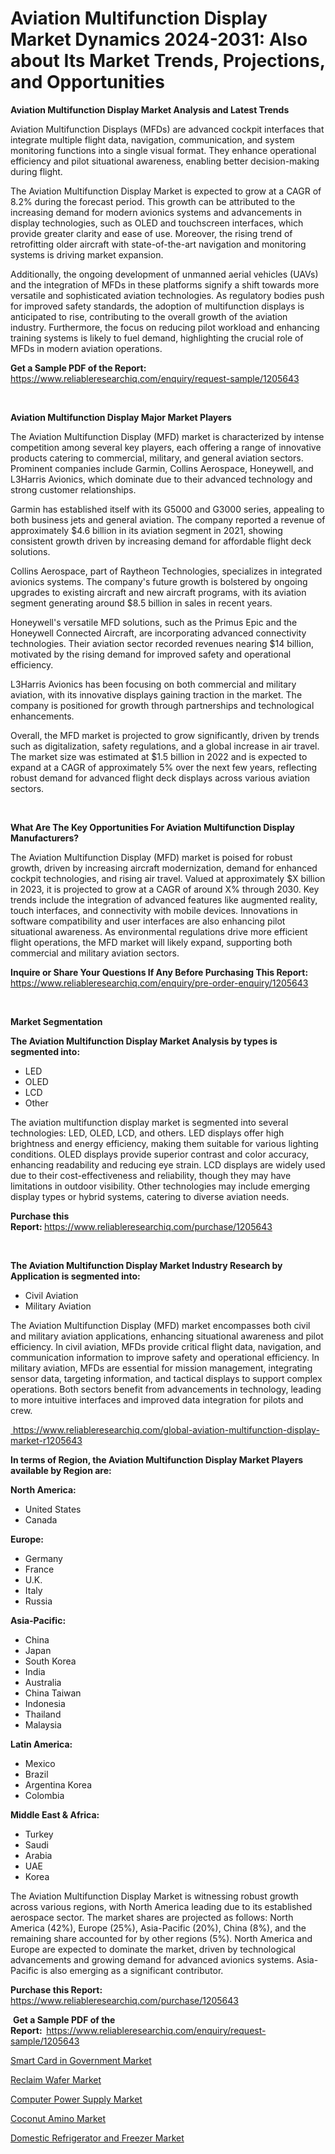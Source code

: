 <p><h1>Aviation Multifunction Display Market Dynamics 2024-2031: Also about Its Market Trends, Projections, and Opportunities</h1></p><p><strong>Aviation Multifunction Display Market Analysis and Latest Trends</strong></p>
<p><p>Aviation Multifunction Displays (MFDs) are advanced cockpit interfaces that integrate multiple flight data, navigation, communication, and system monitoring functions into a single visual format. They enhance operational efficiency and pilot situational awareness, enabling better decision-making during flight.</p><p>The Aviation Multifunction Display Market is expected to grow at a CAGR of 8.2% during the forecast period. This growth can be attributed to the increasing demand for modern avionics systems and advancements in display technologies, such as OLED and touchscreen interfaces, which provide greater clarity and ease of use. Moreover, the rising trend of retrofitting older aircraft with state-of-the-art navigation and monitoring systems is driving market expansion. </p><p>Additionally, the ongoing development of unmanned aerial vehicles (UAVs) and the integration of MFDs in these platforms signify a shift towards more versatile and sophisticated aviation technologies. As regulatory bodies push for improved safety standards, the adoption of multifunction displays is anticipated to rise, contributing to the overall growth of the aviation industry. Furthermore, the focus on reducing pilot workload and enhancing training systems is likely to fuel demand, highlighting the crucial role of MFDs in modern aviation operations.</p></p>
<p><strong>Get a Sample PDF of the Report:&nbsp;</strong> <a href="https://www.reliableresearchiq.com/enquiry/request-sample/1205643?utm_campaign=1732&utm_medium=2&utm_source=Github&utm_content=ia&utm_term=19102024&utm_id=aviation-multifunction-display">https://www.reliableresearchiq.com/enquiry/request-sample/1205643</a></p>
<p>&nbsp;</p>
<p><strong>Aviation Multifunction Display Major Market Players</strong></p>
<p><p>The Aviation Multifunction Display (MFD) market is characterized by intense competition among several key players, each offering a range of innovative products catering to commercial, military, and general aviation sectors. Prominent companies include Garmin, Collins Aerospace, Honeywell, and L3Harris Avionics, which dominate due to their advanced technology and strong customer relationships.</p><p>Garmin has established itself with its G5000 and G3000 series, appealing to both business jets and general aviation. The company reported a revenue of approximately $4.6 billion in its aviation segment in 2021, showing consistent growth driven by increasing demand for affordable flight deck solutions. </p><p>Collins Aerospace, part of Raytheon Technologies, specializes in integrated avionics systems. The company's future growth is bolstered by ongoing upgrades to existing aircraft and new aircraft programs, with its aviation segment generating around $8.5 billion in sales in recent years.</p><p>Honeywell's versatile MFD solutions, such as the Primus Epic and the Honeywell Connected Aircraft, are incorporating advanced connectivity technologies. Their aviation sector recorded revenues nearing $14 billion, motivated by the rising demand for improved safety and operational efficiency.</p><p>L3Harris Avionics has been focusing on both commercial and military aviation, with its innovative displays gaining traction in the market. The company is positioned for growth through partnerships and technological enhancements.</p><p>Overall, the MFD market is projected to grow significantly, driven by trends such as digitalization, safety regulations, and a global increase in air travel. The market size was estimated at $1.5 billion in 2022 and is expected to expand at a CAGR of approximately 5% over the next few years, reflecting robust demand for advanced flight deck displays across various aviation sectors.</p></p>
<p>&nbsp;</p>
<p><strong>What Are The Key Opportunities For Aviation Multifunction Display Manufacturers?</strong></p>
<p><p>The Aviation Multifunction Display (MFD) market is poised for robust growth, driven by increasing aircraft modernization, demand for enhanced cockpit technologies, and rising air travel. Valued at approximately $X billion in 2023, it is projected to grow at a CAGR of around X% through 2030. Key trends include the integration of advanced features like augmented reality, touch interfaces, and connectivity with mobile devices. Innovations in software compatibility and user interfaces are also enhancing pilot situational awareness. As environmental regulations drive more efficient flight operations, the MFD market will likely expand, supporting both commercial and military aviation sectors.</p></p>
<p><strong>Inquire or Share Your Questions If Any Before Purchasing This Report:</strong> <a href="https://www.reliableresearchiq.com/enquiry/pre-order-enquiry/1205643?utm_campaign=1732&utm_medium=2&utm_source=Github&utm_content=ia&utm_term=19102024&utm_id=aviation-multifunction-display">https://www.reliableresearchiq.com/enquiry/pre-order-enquiry/1205643</a></p>
<p>&nbsp;</p>
<p><strong>Market Segmentation</strong></p>
<p><strong>The Aviation Multifunction Display Market Analysis by types is segmented into:</strong></p>
<p><ul><li>LED</li><li>OLED</li><li>LCD</li><li>Other</li></ul></p>
<p><p>The aviation multifunction display market is segmented into several technologies: LED, OLED, LCD, and others. LED displays offer high brightness and energy efficiency, making them suitable for various lighting conditions. OLED displays provide superior contrast and color accuracy, enhancing readability and reducing eye strain. LCD displays are widely used due to their cost-effectiveness and reliability, though they may have limitations in outdoor visibility. Other technologies may include emerging display types or hybrid systems, catering to diverse aviation needs.</p></p>
<p><strong>Purchase this Report:&nbsp;</strong><a href="https://www.reliableresearchiq.com/purchase/1205643?utm_campaign=1732&utm_medium=2&utm_source=Github&utm_content=ia&utm_term=19102024&utm_id=aviation-multifunction-display">https://www.reliableresearchiq.com/purchase/1205643</a></p>
<p>&nbsp;</p>
<p><strong>The Aviation Multifunction Display Market Industry Research by Application is segmented into:</strong></p>
<p><ul><li>Civil Aviation</li><li>Military Aviation</li></ul></p>
<p><p>The Aviation Multifunction Display (MFD) market encompasses both civil and military aviation applications, enhancing situational awareness and pilot efficiency. In civil aviation, MFDs provide critical flight data, navigation, and communication information to improve safety and operational efficiency. In military aviation, MFDs are essential for mission management, integrating sensor data, targeting information, and tactical displays to support complex operations. Both sectors benefit from advancements in technology, leading to more intuitive interfaces and improved data integration for pilots and crew.</p></p>
<p><a href="https://www.reliableresearchiq.com/global-aviation-multifunction-display-market-r1205643?utm_campaign=1732&utm_medium=2&utm_source=Github&utm_content=ia&utm_term=19102024&utm_id=aviation-multifunction-display">&nbsp;https://www.reliableresearchiq.com/global-aviation-multifunction-display-market-r1205643</a></p>
<p><strong>In terms of Region, the Aviation Multifunction Display Market Players available by Region are:</strong></p>
<p>
    <p> <strong> North America: </strong>
        <ul>
            <li>United States</li>
            <li>Canada</li>
        </ul>
        </p> 
    <p> <strong> Europe: </strong>
        <ul>
            <li>Germany</li>
            <li>France</li>
            <li>U.K.</li>
            <li>Italy</li>
            <li>Russia</li>
        </ul>
        </p> 
    <p> <strong> Asia-Pacific: </strong>
        <ul>
            <li>China</li>
            <li>Japan</li>
            <li>South Korea</li>
            <li>India</li>
            <li>Australia</li>
            <li>China Taiwan</li>
            <li>Indonesia</li>
            <li>Thailand</li>
            <li>Malaysia</li>
        </ul>
        </p> 
    <p> <strong> Latin America: </strong>
        <ul>
            <li>Mexico</li>
            <li>Brazil</li>
            <li>Argentina Korea</li>
            <li>Colombia</li>
        </ul>
        </p> 
    <p> <strong> Middle East & Africa: </strong>
        <ul>
            <li>Turkey</li>
            <li>Saudi</li>
            <li>Arabia</li>
            <li>UAE</li>
            <li>Korea</li>
        </ul>
    </p>
    </p>
<p><p>The Aviation Multifunction Display Market is witnessing robust growth across various regions, with North America leading due to its established aerospace sector. The market shares are projected as follows: North America (42%), Europe (25%), Asia-Pacific (20%), China (8%), and the remaining share accounted for by other regions (5%). North America and Europe are expected to dominate the market, driven by technological advancements and growing demand for advanced avionics systems. Asia-Pacific is also emerging as a significant contributor.</p></p>
<p><strong>Purchase this Report: </strong><a href="https://www.reliableresearchiq.com/purchase/1205643?utm_campaign=1732&utm_medium=2&utm_source=Github&utm_content=ia&utm_term=19102024&utm_id=aviation-multifunction-display">https://www.reliableresearchiq.com/purchase/1205643</a></p>
<p>&nbsp;<strong>Get a Sample PDF of the Report:&nbsp;&nbsp;</strong><a href="https://www.reliableresearchiq.com/enquiry/request-sample/1205643?utm_campaign=1732&utm_medium=2&utm_source=Github&utm_content=ia&utm_term=19102024&utm_id=aviation-multifunction-display">https://www.reliableresearchiq.com/enquiry/request-sample/1205643</a></p>
<p><strong></strong></p>
<p><p><a href="https://www.linkedin.com/pulse/smart-card-government-market-evolution-global-trends-opqcc?utm_campaign=1732&utm_medium=2&utm_source=Github&utm_content=ia&utm_term=19102024&utm_id=aviation-multifunction-display">Smart Card in Government Market</a></p><p><a href="https://www.linkedin.com/pulse/reclaim-wafer-market-analysis-report-global-insights-6g3lc?utm_campaign=1732&utm_medium=2&utm_source=Github&utm_content=ia&utm_term=19102024&utm_id=aviation-multifunction-display">Reclaim Wafer Market</a></p><p><a href="https://www.linkedin.com/pulse/strategic-market-insights-global-computer-power-supply-2024-aps8c?utm_campaign=1732&utm_medium=2&utm_source=Github&utm_content=ia&utm_term=19102024&utm_id=aviation-multifunction-display">Computer Power Supply Market</a></p><p><a href="https://www.linkedin.com/pulse/market-forecasting-change-global-coconut-amino-dynamics-future-x0yde?utm_campaign=1732&utm_medium=2&utm_source=Github&utm_content=ia&utm_term=19102024&utm_id=aviation-multifunction-display">Coconut Amino Market</a></p><p><a href="https://github.com/JudyWalsh475/Market-Research-Report-List-1/blob/main/domestic-refrigerator-and-freezer-market.md?utm_campaign=1732&utm_medium=2&utm_source=Github&utm_content=ia&utm_term=19102024&utm_id=aviation-multifunction-display">Domestic Refrigerator and Freezer Market</a></p></p>